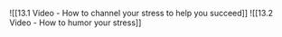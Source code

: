![[13.1 Video - How to channel your stress to help you succeed]]
![[13.2 Video - How to humor your stress]]